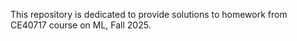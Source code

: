 This repository is dedicated to provide solutions to homework from CE40717 course on ML, Fall 2025.
